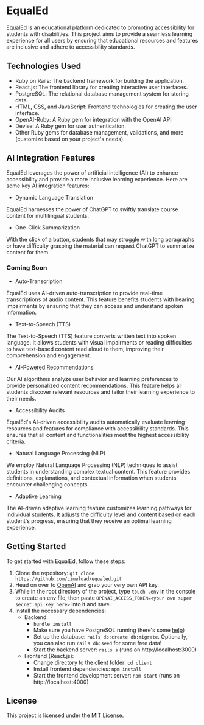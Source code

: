# EqualEd

EqualEd is an educational platform dedicated to promoting accessibility for students with disabilities. This project aims to provide a seamless learning experience for all users by ensuring that educational resources and features are inclusive and adhere to accessibility standards.

## Technologies Used

- Ruby on Rails: The backend framework for building the application.
- React.js: The frontend library for creating interactive user interfaces.
- PostgreSQL: The relational database management system for storing data.
- HTML, CSS, and JavaScript: Frontend technologies for creating the user interface.
- OpenAI-Ruby: A Ruby gem for integration with the OpenAI API
- Devise: A Ruby gem for user authentication.
- Other Ruby gems for database management, validations, and more (customize based on your project's needs).

## AI Integration Features

EqualEd leverages the power of artificial intelligence (AI) to enhance accessibility and provide a more inclusive learning experience. Here are some key AI integration features:

* Dynamic Language Translation

EqualEd harnesses the power of ChatGPT to swiftly translate course content for multilingual students.

* One-Click Summarization

With the click of a button, students that may struggle with long paragraphs or have difficulty grasping the material can request ChatGPT to summarize content for them.

### Coming Soon

* Auto-Transcription

EqualEd uses AI-driven auto-transcription to provide real-time transcriptions of audio content. This feature benefits students with hearing impairments by ensuring that they can access and understand spoken information.

* Text-to-Speech (TTS)

The Text-to-Speech (TTS) feature converts written text into spoken language. It allows students with visual impairments or reading difficulties to have text-based content read aloud to them, improving their comprehension and engagement.

* AI-Powered Recommendations

Our AI algorithms analyze user behavior and learning preferences to provide personalized content recommendations. This feature helps all students discover relevant resources and tailor their learning experience to their needs.

* Accessibility Audits

EqualEd's AI-driven accessibility audits automatically evaluate learning resources and features for compliance with accessibility standards. This ensures that all content and functionalities meet the highest accessibility criteria.

* Natural Language Processing (NLP)

We employ Natural Language Processing (NLP) techniques to assist students in understanding complex textual content. This feature provides definitions, explanations, and contextual information when students encounter challenging concepts.

* Adaptive Learning

The AI-driven adaptive learning feature customizes learning pathways for individual students. It adjusts the difficulty level and content based on each student's progress, ensuring that they receive an optimal learning experience.

## Getting Started

To get started with EqualEd, follow these steps:

1. Clone the repository: `git clone https://github.com/Limeload/equaled.git`
2. Head on over to [OpenAI](https://platform.openai.com/account/api-keys) and grab your very own API key.
3. While in the root directory of the project, type `touch .env` in the console to create an env file, then paste `OPENAI_ACCESS_TOKEN=<your own super secret api key here>` into it and save.
4. Install the necessary dependencies:
   - Backend:
     - `bundle install`
     - Make sure you have PostgreSQL running (here's some [help](https://www.freecodecamp.org/news/how-to-get-started-with-postgresql-9d3bc1dd1b11/))
     - Set up the database: `rails db:create db:migrate`. Optionally, you can also run `rails db:seed` for some free data!
     - Start the backend server: `rails s` (runs on http://localhost:3000)
   - Frontend (React.js):
     - Change directory to the client folder: `cd client`
     - Install frontend dependencies: `npm install`
     - Start the frontend development server: `npm start` (runs on http://localhost:4000)

## License

This project is licensed under the [MIT License](LICENSE).
